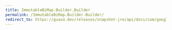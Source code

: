 ```yaml
---
title: ImmutableBiMap.Builder.Builder
permalink: /ImmutableBiMap.Builder.Builder/
redirect_to: https://guava.dev/releases/snapshot-jre/api/docs/com/google/common/collect/ImmutableBiMap.Builder.html#Builder--
---
```

